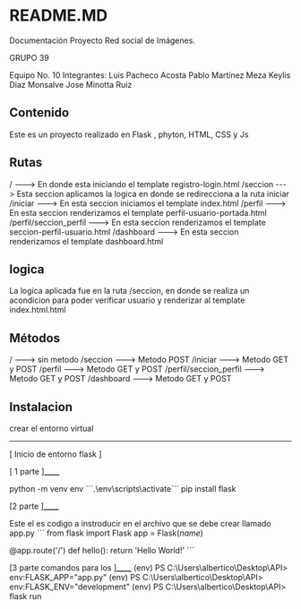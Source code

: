# README.MD

Documentación Proyecto Red social de Imágenes.

GRUPO 39

Equipo No. 10
Integrantes:
Luis Pacheco Acosta
Pablo Martínez Meza
Keylis Diaz Monsalve
Jose Minotta Ruiz

## Contenido

Este es un proyecto realizado en Flask , phyton, HTML, CSS y Js

## Rutas

/ ---> En donde esta iniciando el template registro-login.html
/seccion ---> Esta seccion aplicamos la logica en donde se redirecciona a la ruta iniciar
/iniciar ---> En esta seccion iniciamos el template index.html
/perfil ---> En esta seccion renderizamos el template perfil-usuario-portada.html
/perfil/seccion_perfil ---> En esta seccion renderizamos el template seccion-perfil-usuario.html
/dashboard ---> En esta seccion renderizamos el template dashboard.html

## logica

La logica aplicada fue en la ruta /seccion, en donde se realiza un acondicion para poder verificar usuario
y renderizar al template index.html.html

## Métodos

/ ---> sin metodo
/seccion ---> Metodo POST
/iniciar ---> Metodo GET y POST
/perfil ---> Metodo GET y POST
/perfil/seccion_perfil ---> Metodo GET y POST
/dashboard ---> Metodo GET y POST

## Instalacion

crear el entorno virtual

---

[ Inicio de entorno flask ]

[ 1 parte ]**********\_\_\_\_**********

python -m venv env <Inicar entorno>
´´´.\env\scripts\activate´´´ <Activar entono>
pip install flask <Instalar entorno>

[2 parte ]**********\_\_\_\_**********

Este el es codigo a instroducir en el archivo que se debe crear llamado app.py
´´´
from flask import Flask
app = Flask(_name_)

@app.route('/')
def hello():
return 'Hello World!'
´´´

[3 parte comandos para los <windows >]****\_\_\_\_****
(env) PS C:\Users\albertico\Desktop\API> env:FLASK_APP="app.py"
(env) PS C:\Users\albertico\Desktop\API> env:FLASK_ENV="development"
(env) PS C:\Users\albertico\Desktop\API> flask run
